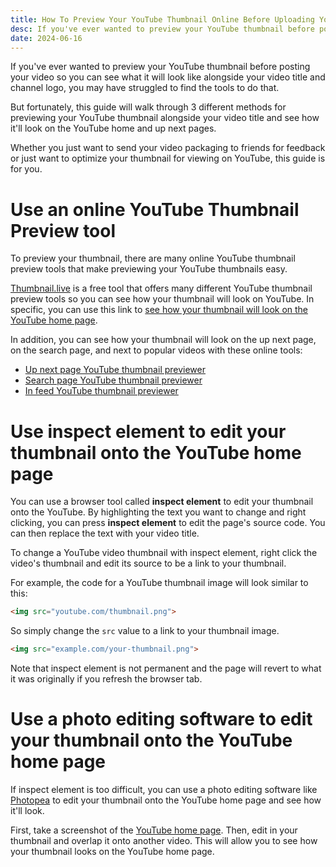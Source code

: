 ```yaml
---
title: How To Preview Your YouTube Thumbnail Online Before Uploading Your Video
desc: If you've ever wanted to preview your YouTube thumbnail before posting your video so you can see what it will look like alongside your video title and channel logo, you may have struggled to find the tools to do that. Whether you just want to send your video packaging to friends for feedback or just want to optimize your thumbnail for viewing on YouTube, this guide is for you.
date: 2024-06-16
---
```


If you've ever wanted to preview your YouTube thumbnail before posting your video so you can see what it will look like alongside your video title and channel logo, you may have struggled to find the tools to do that.

But fortunately, this guide will walk through 3 different methods for previewing your YouTube thumbnail alongside your video title and see how it'll look on the YouTube home and up next pages.

Whether you just want to send your video packaging to friends for feedback or just want to optimize your thumbnail for viewing on YouTube, this guide is for you.

# Use an online YouTube Thumbnail Preview tool

To preview your thumbnail, there are many online YouTube thumbnail preview tools that make previewing your YouTube thumbnails easy.

[Thumbnail.live](/) is a free tool that offers many different YouTube thumbnail preview tools so you can see how your thumbnail will look on YouTube. In specific, you can use this link to [see how your thumbnail will look on the YouTube home page](/).

In addition, you can see how your thumbnail will look on the up next page, on the search page, and next to popular videos with these online tools:

- [Up next page YouTube thumbnail previewer](/up-next/)
- [Search page YouTube thumbnail previewer](/search/)
- [In feed YouTube thumbnail previewer](/feed/)

# Use inspect element to edit your thumbnail onto the YouTube home page

You can use a browser tool called **inspect element** to edit your thumbnail onto the YouTube. By highlighting the text you want to change and right clicking, you can press **inspect element** to edit the page's source code. You can then replace the text with your video title.

To change a YouTube video thumbnail with inspect element, right click the video's thumbnail and edit its source to be a link to your thumbnail.

For example, the code for a YouTube thumbnail image will look similar to this:

```html
<img src="youtube.com/thumbnail.png">
```

So simply change the `src` value to a link to your thumbnail image.

```html
<img src="example.com/your-thumbnail.png">
```

Note that inspect element is not permanent and the page will revert to what it was originally if you refresh the browser tab.

# Use a photo editing software to edit your thumbnail onto the YouTube home page

If inspect element is too difficult, you can use a photo editing software like [Photopea](https://www.photopea.com/) to edit your thumbnail onto the YouTube home page and see how it'll look.

First, take a screenshot of the [YouTube home page](https://www.youtube.com/). Then, edit in your thumbnail and overlap it onto another video. This will allow you to see how your thumbnail looks on the YouTube home page.